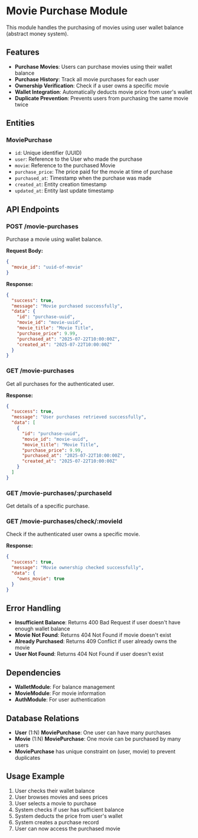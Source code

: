 # Movie Purchase Module

This module handles the purchasing of movies using user wallet balance (abstract money system).

## Features

- **Purchase Movies**: Users can purchase movies using their wallet balance
- **Purchase History**: Track all movie purchases for each user
- **Ownership Verification**: Check if a user owns a specific movie
- **Wallet Integration**: Automatically deducts movie price from user's wallet
- **Duplicate Prevention**: Prevents users from purchasing the same movie twice

## Entities

### MoviePurchase
- `id`: Unique identifier (UUID)
- `user`: Reference to the User who made the purchase
- `movie`: Reference to the purchased Movie
- `purchase_price`: The price paid for the movie at time of purchase
- `purchased_at`: Timestamp when the purchase was made
- `created_at`: Entity creation timestamp
- `updated_at`: Entity last update timestamp

## API Endpoints

### POST /movie-purchases
Purchase a movie using wallet balance.

**Request Body:**
```json
{
  "movie_id": "uuid-of-movie"
}
```

**Response:**
```json
{
  "success": true,
  "message": "Movie purchased successfully",
  "data": {
    "id": "purchase-uuid",
    "movie_id": "movie-uuid",
    "movie_title": "Movie Title",
    "purchase_price": 9.99,
    "purchased_at": "2025-07-22T10:00:00Z",
    "created_at": "2025-07-22T10:00:00Z"
  }
}
```

### GET /movie-purchases
Get all purchases for the authenticated user.

**Response:**
```json
{
  "success": true,
  "message": "User purchases retrieved successfully",
  "data": [
    {
      "id": "purchase-uuid",
      "movie_id": "movie-uuid",
      "movie_title": "Movie Title",
      "purchase_price": 9.99,
      "purchased_at": "2025-07-22T10:00:00Z",
      "created_at": "2025-07-22T10:00:00Z"
    }
  ]
}
```

### GET /movie-purchases/:purchaseId
Get details of a specific purchase.

### GET /movie-purchases/check/:movieId
Check if the authenticated user owns a specific movie.

**Response:**
```json
{
  "success": true,
  "message": "Movie ownership checked successfully",
  "data": {
    "owns_movie": true
  }
}
```

## Error Handling

- **Insufficient Balance**: Returns 400 Bad Request if user doesn't have enough wallet balance
- **Movie Not Found**: Returns 404 Not Found if movie doesn't exist
- **Already Purchased**: Returns 409 Conflict if user already owns the movie
- **User Not Found**: Returns 404 Not Found if user doesn't exist

## Dependencies

- **WalletModule**: For balance management
- **MovieModule**: For movie information
- **AuthModule**: For user authentication

## Database Relations

- **User** (1:N) **MoviePurchase**: One user can have many purchases
- **Movie** (1:N) **MoviePurchase**: One movie can be purchased by many users
- **MoviePurchase** has unique constraint on (user, movie) to prevent duplicates

## Usage Example

1. User checks their wallet balance
2. User browses movies and sees prices
3. User selects a movie to purchase
4. System checks if user has sufficient balance
5. System deducts the price from user's wallet
6. System creates a purchase record
7. User can now access the purchased movie
